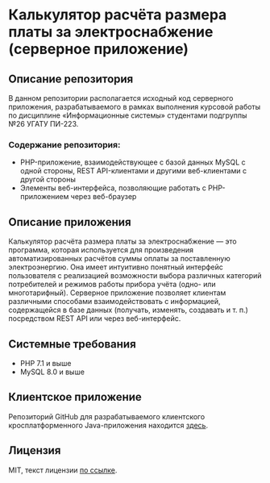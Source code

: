 # Калькулятор расчёта размера платы за электроснабжение (серверное приложение)

## Описание репозитория

В данном репозитории располагается исходный код серверного приложения, разрабатываемого в рамках выполнения курсовой работы по дисциплине «Информационные системы» студентами подгруппы №26 УГАТУ ПИ-223.

### Содержание репозитория:
* PHP-приложение, взаимодействующее с базой данных MySQL с одной стороны, REST API-клиентами и другими веб-клиентами с другой стороны
* Элементы веб-интерфейса, позволяющие работать с PHP-приложением через веб-браузер

## Описание приложения

Калькулятор расчёта размера платы за электроснабжение — это программа, которая используется для произведения автоматизированных расчётов суммы оплаты за поставленную электроэнергию. Она имеет интуитивно понятный интерфейс пользователя с реализацией возможности выбора различных категорий потребителей и режимов работы прибора учёта (одно- или многотарифный). Серверное приложение позволяет клиентам различными способами взаимодействовать с информацией, содержащейся в базе данных (получать, изменять, создавать и т. п.) посредством REST API или через веб-интерфейс.

## Системные требования

* PHP 7.1 и выше 
* MySQL 8.0 и выше

## Клиентское приложение
Репозиторий GitHub для разрабатываемого клиентского кросплатформенного Java-приложения находится [здесь](https://github.com/abramov26/project26-desktop-client).

## Лицензия
MIT, текст лицензии [по ссылке](LICENSE).